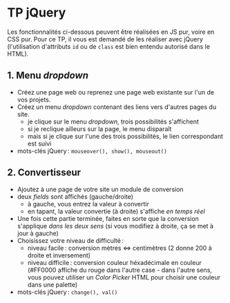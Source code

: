 # TP jQuery

Les fonctionnalités ci-dessous peuvent être réalisées en JS pur, voire en CSS pur. Pour ce TP, il vous est demandé de les réaliser avec jQuery (l'utilisation d'attributs `id` ou de `class` est bien entendu autorisé dans le HTML).

## 1. Menu _dropdown_

- Créez une page web ou reprenez une page web existante sur l'un de vos projets.
- Créez un menu _dropdown_ contenant des liens vers d'autres pages du site.
  - je clique sur le menu _dropdown_, trois possibilités s'affichent
  - si je reclique ailleurs sur la page, le menu disparaît
  - mais si je clique sur l'une des trois possibilités, le lien correspondant est suivi
- mots-clés jQuery : `mouseover(), show(), mouseout()`

## 2. Convertisseur

- Ajoutez à une page de votre site un module de conversion
- deux _fields_ sont affichés (gauche/droite)
  - à gauche, vous entrez la valeur à convertir
  - en tapant, la valeur convertie (à droite) s'affiche _en temps réel_
- Une fois cette partie terminée, faites en sorte que la conversion s'applique _dans les deux sens_ (si vous modifiez à droite, ça se met à jour à gauche)
- Choisissez votre niveau de difficulté :
  - niveau facile : conversion mètres <=> centimètres (2 donne 200 à droite et inversement)
  - niveau difficile : conversion couleur héxadécimale en couleur (#FF0000 affiche du rouge dans l'autre case - dans l'autre sens, vous pouvez utiliser un _Color Picker_ HTML pour choisir une couleur dans une palette)
- mots-clés jQuery : `change(), val()`
